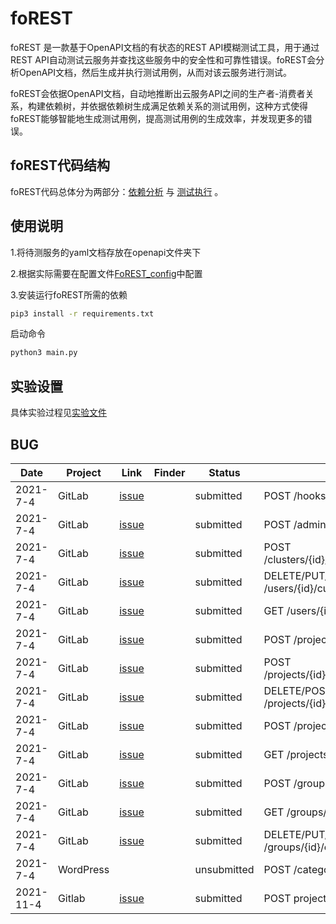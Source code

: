 

# foREST



foREST 是一款基于OpenAPI文档的有状态的REST API模糊测试工具，用于通过REST API自动测试云服务并查找这些服务中的安全性和可靠性错误。foREST会分析OpenAPI文档，然后生成并执行测试用例，从而对该云服务进行测试。

foREST会依据OpenAPI文档，自动地推断出云服务API之间的生产者-消费者关系，构建依赖树，并依据依赖树生成满足依赖关系的测试用例，这种方式使得foREST能够智能地生成测试用例，提高测试用例的生成效率，并发现更多的错误。


## foREST代码结构

foREST代码总体分为两部分：[依赖分析](https://github.com/Artisan-Lab/Restful-api-testing/blob/FoREST_copy/dependency/dependency.md) 与 [测试执行](https://github.com/Artisan-Lab/Restful-api-testing/blob/FoREST_copy/testing_render/testing.md) 。



## 使用说明



1.将待测服务的yaml文档存放在openapi文件夹下

2.根据实际需要在配置文件[FoREST_config](https://github.com/Artisan-Lab/Restful-api-testing/blob/FoREST_copy/FoREST_config.conf)中配置

3.安装运行foREST所需的依赖
```bash
pip3 install -r requirements.txt
```

启动命令
```bash
python3 main.py
```

 ## 实验设置

具体实验过程见[实验文件](https://github.com/Artisan-Lab/Restful-api-testing/blob/FoREST_copy/experiment.md)


 
## BUG

| Date | Project | Link | Finder | Status | Description |
|---------|---------|---------|---------|---------|---------|
| 2021-7-4 | GitLab | [issue](https://gitlab.com/gitlab-org/gitlab/-/issues/334606) |  | submitted | POST  /hooks |
| 2021-7-4 | GitLab | [issue](https://gitlab.com/gitlab-org/gitlab/-/issues/346121) |  | submitted | POST  /admin/clusters/add |
| 2021-7-4 | GitLab | [issue](https://gitlab.com/gitlab-org/gitlab/-/issues/334610) |  | submitted | POST  /clusters/{id}/metrics_dashboard/annotations/ |
| 2021-7-4 | GitLab | [issue](https://gitlab.com/gitlab-org/gitlab/-/issues/335276) |  | submitted | DELETE/PUT/GET  /users/{id}/custom_attributes/{key} |
| 2021-7-4 | GitLab | [issue](https://gitlab.com/gitlab-org/gitlab/-/issues/335276) |  | submitted | GET  /users/{id}/custom_attributes |
| 2021-7-4 | GitLab | [issue](https://gitlab.com/gitlab-org/gitlab/-/issues/334610) |  | submitted | POST  /projects/{id}/clusters/user |
| 2021-7-4 | GitLab | [issue](https://gitlab.com/gitlab-org/gitlab/-/issues/334606) |  | submitted | POST  /projects/{id}/metrics/user_starred_dashboards |
| 2021-7-4 | GitLab | [issue](https://gitlab.com/gitlab-org/gitlab/-/issues/335276) |  | submitted | DELETE/POST  /projects/{id}/custom_attributes/{key} |
| 2021-7-4 | GitLab | [issue](https://gitlab.com/gitlab-org/gitlab/-/issues/334610) |  | submitted | POST  /projects/{id}/export | 
| 2021-7-4 | GitLab | [issue](https://gitlab.com/gitlab-org/gitlab/-/issues/335276) |  | submitted | GET  /projects/{id}/custom_attributes |
| 2021-7-4 | GitLab | [issue](https://gitlab.com/gitlab-org/gitlab/-/issues/334610) |  | submitted | POST  /groups/{id}/clusters/user |
| 2021-7-4 | GitLab | [issue](https://gitlab.com/gitlab-org/gitlab/-/issues/335276) |  | submitted | GET /groups/{id}/custom_attributes |
| 2021-7-4 | GitLab | [issue](https://gitlab.com/gitlab-org/gitlab/-/issues/335276) |  | submitted | DELETE/PUT/GET  /groups/{id}/custom_attributes/{key} |
| 2021-7-4 | WordPress |  |  | unsubmitted | POST  /categories |
| 2021-11-4| Gitlab | [issue](https://gitlab.com/gitlab-org/gitlab/-/issues/346563) |  | submitted | POST projects/{id}/fork/forked_from_id |


 

